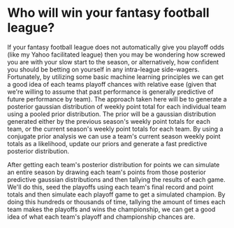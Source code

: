 # Who will win your fantasy football league?

If your fantasy football league does not automatically give you playoff odds (like my Yahoo facilitated league) then you may be wondering how screwed you are with your slow start to the season, or alternatively, how confident you should be betting on yourself in any intra-league side-wagers. Fortunately, by utilizing some basic machine learning principles we can get a good idea of each teams playoff chances with relative ease (given that we're willing to assume that past performance is generally predictive of future performance by team). The approach taken here will be to generate a posterior gaussian distribution of weekly point total for each individual team using a pooled prior distribution. The prior will be a gaussian distribution generated either by the previous season's weekly point totals for each team, or the current season's weekly point totals for each team. By using a conjugate prior analysis we can use a team's current season weekly point totals as a likelihood, update our priors and generate a fast predictive posterior distribution.

After getting each team's posterior distribution for points we can simulate an entire season by drawing each team's points from those posterior predictive gaussian distributions and then tallying the results of each game. We'll do this, seed the playoffs using each team's final record and point totals and then simulate each playoff game to get a simulated champion. By doing this hundreds or thousands of time, tallying the amount of times each team makes the playoffs and wins the championship, we can get a good idea of what each team's playoff and championship chances are.
